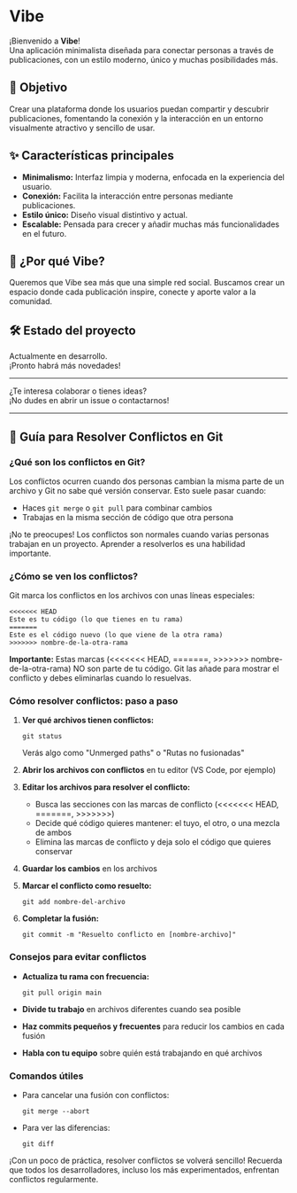 # Vibe

¡Bienvenido a **Vibe**!  
Una aplicación minimalista diseñada para conectar personas a través de publicaciones, con un estilo moderno, único y muchas posibilidades más.

## 🚀 Objetivo

Crear una plataforma donde los usuarios puedan compartir y descubrir publicaciones, fomentando la conexión y la interacción en un entorno visualmente atractivo y sencillo de usar.

## ✨ Características principales

- **Minimalismo:** Interfaz limpia y moderna, enfocada en la experiencia del usuario.
- **Conexión:** Facilita la interacción entre personas mediante publicaciones.
- **Estilo único:** Diseño visual distintivo y actual.
- **Escalable:** Pensada para crecer y añadir muchas más funcionalidades en el futuro.

## 📱 ¿Por qué Vibe?

Queremos que Vibe sea más que una simple red social. Buscamos crear un espacio donde cada publicación inspire, conecte y aporte valor a la comunidad.

## 🛠️ Estado del proyecto

Actualmente en desarrollo.  
¡Pronto habrá más novedades!

---

¿Te interesa colaborar o tienes ideas?  
¡No dudes en abrir un issue o contactarnos!

---

## 🔄 Guía para Resolver Conflictos en Git

### ¿Qué son los conflictos en Git?

Los conflictos ocurren cuando dos personas cambian la misma parte de un archivo y Git no sabe qué versión conservar. Esto suele pasar cuando:

- Haces `git merge` o `git pull` para combinar cambios
- Trabajas en la misma sección de código que otra persona

¡No te preocupes! Los conflictos son normales cuando varias personas trabajan en un proyecto. Aprender a resolverlos es una habilidad importante.

### ¿Cómo se ven los conflictos?

Git marca los conflictos en los archivos con unas líneas especiales:

```
<<<<<<< HEAD
Este es tu código (lo que tienes en tu rama)
=======
Este es el código nuevo (lo que viene de la otra rama)
>>>>>>> nombre-de-la-otra-rama
```

**Importante:** Estas marcas (<<<<<<< HEAD, =======, >>>>>>> nombre-de-la-otra-rama) NO son parte de tu código. Git las añade para mostrar el conflicto y debes eliminarlas cuando lo resuelvas.

### Cómo resolver conflictos: paso a paso

1. **Ver qué archivos tienen conflictos:**
   ```
   git status
   ```
   Verás algo como "Unmerged paths" o "Rutas no fusionadas"

2. **Abrir los archivos con conflictos** en tu editor (VS Code, por ejemplo)

3. **Editar los archivos para resolver el conflicto:**
   - Busca las secciones con las marcas de conflicto (<<<<<<< HEAD, =======, >>>>>>>)
   - Decide qué código quieres mantener: el tuyo, el otro, o una mezcla de ambos
   - Elimina las marcas de conflicto y deja solo el código que quieres conservar

4. **Guardar los cambios** en los archivos

5. **Marcar el conflicto como resuelto:**
   ```
   git add nombre-del-archivo
   ```

6. **Completar la fusión:**
   ```
   git commit -m "Resuelto conflicto en [nombre-archivo]"
   ```

### Consejos para evitar conflictos

- **Actualiza tu rama con frecuencia:**
  ```
  git pull origin main
  ```

- **Divide tu trabajo** en archivos diferentes cuando sea posible

- **Haz commits pequeños y frecuentes** para reducir los cambios en cada fusión

- **Habla con tu equipo** sobre quién está trabajando en qué archivos

### Comandos útiles

- Para cancelar una fusión con conflictos:
  ```
  git merge --abort
  ```

- Para ver las diferencias:
  ```
  git diff
  ```

¡Con un poco de práctica, resolver conflictos se volverá sencillo! Recuerda que todos los desarrolladores, incluso los más experimentados, enfrentan conflictos regularmente.
